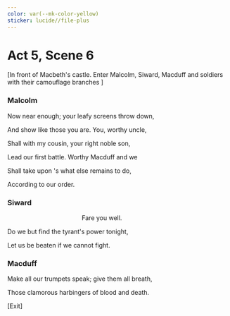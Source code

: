 ```yaml
---
color: var(--mk-color-yellow)
sticker: lucide//file-plus
---
```

# Act 5, Scene 6

[In front of Macbeth's castle. Enter Malcolm, Siward, Macduff and soldiers with their camouflage branches ]

### Malcolm

Now near enough; your leafy screens throw down,

And show like those you are. You, worthy uncle,

Shall with my cousin, your right noble son,

Lead our first battle. Worthy Macduff and we

Shall take upon 's what else remains to do,

According to our order.

### Siward

                                           Fare you well.

Do we but find the tyrant's power tonight,

Let us be beaten if we cannot fight.

### Macduff

Make all our trumpets speak; give them all breath,

Those clamorous harbingers of blood and death.

[Exit]